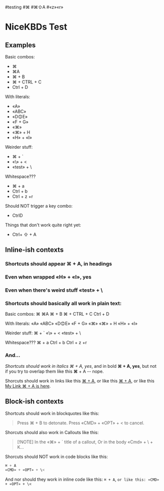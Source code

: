 #testing #⌘ #⌘⇧A #«z»«r»

# NiceKBDs Test

## Examples

Basic combos:
- ⌘
- ⌘A
- ⌘ + B
- ⌘ + CTRL + C
- Ctrl + D

With literals:
- «A»
- «ABC»
- «D😊E»
- «F + G»
- «⌘»
- «⌘» + H
- «H» + «I»

Weirder stuff:
- ⌘ + \`
- «\\» + \<
- «test» + \\

Whitespace???
- ⌘     +    a
- Ctrl   +    b
-    Ctrl +  z  +r

Should NOT trigger a key combo:
- CtrlD

Things that don't work quite right yet:
- Ctrl+ ⇧ + A

## Inline-ish contexts

### Shortcuts should appear ⌘ + A, in headings

### Even when wrapped «H» + «I», yes

### Even when there's weird stuff «test» + \\

### Shortcuts should basically all work in plain text:

Basic combos:
⌘
⌘A
⌘ + B
⌘ + CTRL + C
Ctrl + D

With literals:
«A»
«ABC»
«D😊E»
«F + G»
«⌘»
«⌘» + H
«H» + «I»

Weirder stuff:
⌘ + \`
«\\» + \<
«test» + \\

Whitespace???
 ⌘     +    a
 Ctrl   +    b
    Ctrl +  z  +r

### And...

*Shortcuts should work in italics ⌘ + A, yes*, and in bold **⌘ + A, yes**, but not if you try to overlap them like this **⌘** + A -- nope.

Shorcuts should work in links like this [⌘ + A](https://obsidian.md), or like this [⌘ + A][1], or like this [My Link ⌘ + A is here](https://obsidian.md).

[1]: https://obsidian.md

## Block-ish contexts

Shortcuts should work in blockquotes like this:

> Press ⌘ + B to detonate.
> Press «CMD» + «OPT» + \< to cancel.

Shorcuts should also work in Callouts like this:

> [!NOTE] In the «⌘» + \` title of a callout,
> Or in the body «Cmd» + \\ + K...

Shorcuts should NOT work in code blocks like this:

```js
⌘ + A
«CMD» + «OPT» + \<
```

And nor should they work in inline code like this: `⌘ + A`,  `or like this: «CMD» + «OPT» + \<`
